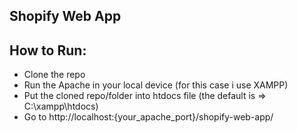## Shopify Web App

## How to Run:

- Clone the repo
- Run the Apache in your local device (for this case i use XAMPP)
- Put the cloned repo/folder into htdocs file (the default is => C:\xampp\htdocs)
- Go to http://localhost:{your_apache_port}/shopify-web-app/ 
